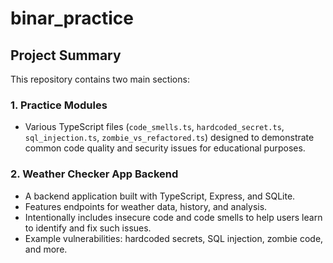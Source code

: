 # binar_practice

## Project Summary

This repository contains two main sections:

### 1. Practice Modules
- Various TypeScript files (`code_smells.ts`, `hardcoded_secret.ts`, `sql_injection.ts`, `zombie_vs_refactored.ts`) designed to demonstrate common code quality and security issues for educational purposes.

### 2. Weather Checker App Backend
- A backend application built with TypeScript, Express, and SQLite.
- Features endpoints for weather data, history, and analysis.
- Intentionally includes insecure code and code smells to help users learn to identify and fix such issues.
- Example vulnerabilities: hardcoded secrets, SQL injection, zombie code, and more.